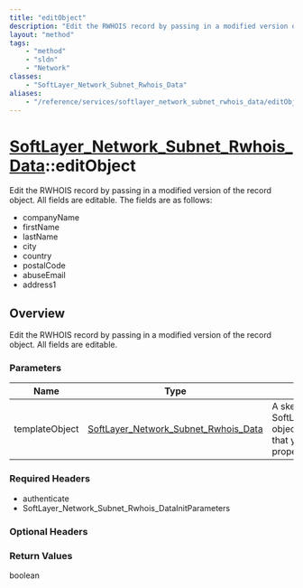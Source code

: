```yaml
---
title: "editObject"
description: "Edit the RWHOIS record by passing in a modified version of the record object.  All fields are editable."
layout: "method"
tags:
    - "method"
    - "sldn"
    - "Network"
classes:
    - "SoftLayer_Network_Subnet_Rwhois_Data"
aliases:
    - "/reference/services/softlayer_network_subnet_rwhois_data/editObject"
---
```

# [SoftLayer_Network_Subnet_Rwhois_Data](/reference/services/SoftLayer_Network_Subnet_Rwhois_Data)::editObject

Edit the RWHOIS record by passing in a modified version of the record object. All fields are editable. The fields are as follows: 
* companyName
* firstName
* lastName
* city
* country
* postalCode
* abuseEmail
* address1


## Overview 
Edit the RWHOIS record by passing in a modified version of the record object.  All fields are editable.

### Parameters 
|Name | Type | Description |
| --- | --- | --- |
|templateObject| <a href='/reference/datatypes/SoftLayer_Network_Subnet_Rwhois_Data'>SoftLayer_Network_Subnet_Rwhois_Data </a>| A skeleton SoftLayer_Network_Subnet_Rwhois_Data object with only the properties defined that you wish to change. Unchanged properties are left alone.|


### Required Headers
* authenticate
* SoftLayer_Network_Subnet_Rwhois_DataInitParameters

### Optional Headers

### Return Values
boolean


